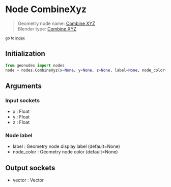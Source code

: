 
# Node CombineXyz

> Geometry node name: [Combine XYZ](https://docs.blender.org/manual/en/latest/modeling/geometry_nodes/vector/combine_xyz.html)<br>
  Blender type: [Combine XYZ](https://docs.blender.org/api/current/bpy.types.ShaderNodeCombineXYZ.html)
  
<sub>go to [index](/docs/index.md)</sub>

## Initialization

```python
from geonodes import nodes
node = nodes.CombineXyz(x=None, y=None, z=None, label=None, node_color=None)
```



## Arguments


### Input sockets

- x : Float
- y : Float
- z : Float

### Node label

- label : Geometry node display label (default=None)
- node_color : Geometry node color (default=None)

## Output sockets

- vector : Vector
